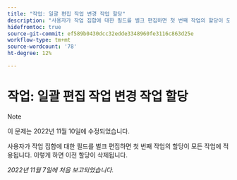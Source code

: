 ```yaml
---
title: "작업: 일괄 편집 작업 변경 작업 할당"
description: "사용자가 작업 집합에 대한 필드를 벌크 편집하면 첫 번째 작업의 할당이 모든 작업에 적용됩니다. 이전 할당이 삭제됩니다."
hidefromtoc: true
source-git-commit: ef589b0430dcc32edde3348960fe3116c863d25e
workflow-type: tm+mt
source-wordcount: '78'
ht-degree: 12%

---
```



# 작업: 일괄 편집 작업 변경 작업 할당

>[!NOTE]
>
>이 문제는 2022년 11월 10일에 수정되었습니다.


사용자가 작업 집합에 대한 필드를 벌크 편집하면 첫 번째 작업의 할당이 모든 작업에 적용됩니다. 이렇게 하면 이전 할당이 삭제됩니다.

_2022년 11월 7일에 처음 보고되었습니다._

